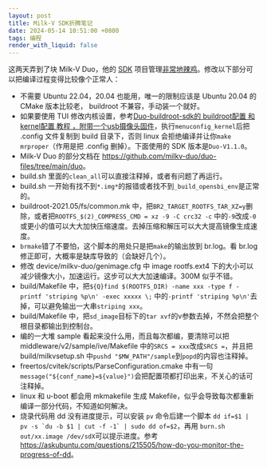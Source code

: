 ```yaml
---
layout: post
title: Milk-V SDK折腾笔记
date: 2024-05-14 10:51:00 +0800
tags: 编程
render_with_liquid: false
---
```


这两天弄到了块 Milk-V Duo，他的 [SDK](https://github.com/milkv-duo/duo-buildroot-sdk) 项目管理[非常地辣鸡](https://www.cnx-software.com/2024/03/25/duo-s-risc-v-arm-sbc-features-sophgo-sg2000-soc-ethernet-wifi-6-and-bluetooth-5-connectivity/#comment-616604)。修改以下部分可以把编译过程变得比较像个正常人：

- 不需要 Ubuntu 22.04，20.04 也能用，唯一的限制应该是 Ubuntu 20.04 的 CMake 版本比较老， buildroot 不兼容，手动装一个就好。
- 如果要使用 TUI 修改内核设置，参考[Duo-buildroot-sdk的 buildroot配置 和 kernel配置 教程 ，附带一个usb摄像头固件](https://community.milkv.io/t/duo-buildroot-sdk-buildroot-kernel-usb/270)，执行`menuconfig_kernel`后把 .config 文件复制到 build 目录下，否则 linux 会拒绝编译并让你`make mrproper`（作用是把 .config 删掉）。下面使用的 SDK 版本是`Duo-V1.1.0`。
- Milk-V Duo 的部分文档在 <https://github.com/milkv-duo/duo-files/tree/main/duo>。
- build.sh 里面的`clean_all`可以直接注释掉，或者有问题了再运行。
- build.sh 一开始有找不到`*.img*`的报错或者找不到`_build_opensbi_env`是正常的。
- buildroot-2021.05/fs/common.mk 中，把`BR2_TARGET_ROOTFS_TAR_XZ=y`删除，或者把`ROOTFS_$(2)_COMPRESS_CMD = xz -9 -C crc32 -c`
中的`-9`改成`-0`或更小的值可以大大加快压缩速度。去掉压缩和解压可以大大提高镜像生成速度。
- `brmake`错了不要怕，这个脚本的用处只是把`make`的输出放到 br.log。看 br.log 修正即可，大概率是缺库导致的（会缺好几个）。
- 修改 device/milkv-duo/genimage.cfg 中 image rootfs.ext4 下的大小可以减少镜像大小，加速运行。这步可以大大加速编译。300M 似乎不错。
- build/Makefile 中，把`${Q}find $(ROOTFS_DIR) -name xxx -type f -printf 'striping %p\n' -exec xxxxx \;`
中的`-printf 'striping %p\n'`去掉，可以避免输出一大串`striping xxx`。
- build/Makefile 中，把`sd_image`目标下的`tar xvf`的v参数去掉，不然会把整个根目录都输出到控制台。
- 编的一大堆 sample 看起来没什么用，而且每次都编，要清除可以把 middleware/v2/sample/ive/Makefile 中的`SRCS = xxx`改成`SRCS =`，并且把 build/milkvsetup.sh 中`pushd "$MW_PATH"/sample`到`popd`的内容也注释掉。
- freertos/cvitek/scripts/ParseConfiguration.cmake 中有一句`message("${conf_name}=${value}")`会把配置项都打印出来，不关心的话可注释掉。
- linux 和 u-boot 都会用 mkmakefile 生成 Makefile，似乎会导致每次都重新编译一部分代码，不知道如何解决。
- 烧录代码用 dd 没有进度提示，可以安装 `pv` 命令后建一个脚本 ```dd if=$1 | pv -s `du -b $1 | cut -f -1` | sudo dd of=$2```，再用 `burn.sh out/xx.image /dev/sdX`可以提示进度。参考 <https://askubuntu.com/questions/215505/how-do-you-monitor-the-progress-of-dd>。
